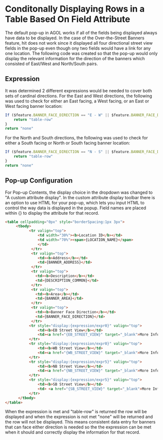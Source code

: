 # Conditonally Displaying Rows in a Table Based On Field Attribute

The default pop-up in AGOL works if all of the fields being displayed always have data to be displayed. In the case of the Over-the-Street Banners feature, hit does not work since it displayed all four directional street view fields in the pop-up even though ony two fields would have a link for any one location. The following code was created so that the pop-up would only display the relevant information for the direction of the banners which consisted of East/West and North/South pairs.

## Expression

It was determined 2 different expressions would be needed to cover both sets of cardinal directions. For the East and West directions, the following was used to check for either an East facing, a West facing, or an East or West facing banner location:

```js
If ($feature.BANNER_FACE_DIRECTION == "E - W" || $feature.BANNER_FACE_DIRECTION == "E" || $feature.BANNER_FACE_DIRECTION == "W") {
    return "table-row"
}
return "none"
```

For the North and South directions, the following was used to check for either a South facing or North or South facing banner location:

```js
If ($feature.BANNER_FACE_DIRECTION == "N - S" || $feature.BANNER_FACE_DIRECTION == "S") {
    return "table-row"
}
return "none"
```

## Pop-up Configuration

For Pop-up Contents, the display choice in the dropdown was changed to "A custom attribute display". In the custom attribute display toolbar there is an option to use HTML for your pop-up, which lets you input HTML to control the way data is displayed in the popup. Field names are placed within {} to display the attribute for that record.

```html
<table cellpadding="0px" style="borderSpacing:1px 3px">
     <tbody>
           <tr valign="top">
               <td width="30%"><b>Location ID</b></td>
               <td width="70%"><span>{LOCATION_NAME}</span> 
               </td>
            </tr>
            <tr valign="top">
               <td><b>Address</b></td>
               <td>{BANNER_ADDRESS}</td>
            </tr>
            <tr valign="top">
              <td><b>Description</b></td>
              <td>{DESCRIPTION_COMMON}</td>
            </tr>
            <tr valign="top">
              <td><b>Area</b></td>
              <td>{BANNER_AREA}</td>
            </tr>
            <tr valign="top">
              <td><b>Banner Face Direction</b></td>
              <td>{BANNER_FACE_DIRECTION}</td>
            </tr>
           <tr style="display:{expression/expr0}" valign="top">
               <td><b>EB Street View</b></td>
               <td><a href="{EB_STREET_VIEW}" target="_blank">More Info</a></td>
           </tr>
           <tr style="display:{expression/expr0}" valign="top">
               <td><b>WB Street View</b></td>
               <td><a href="{WB_STREET_VIEW}" target="_blank">More Info</a></td>
           </tr>
           <tr style="display:{expression/expr5}" valign="top">
               <td><b>NB Street View</b></td>
               <td><a href="{NB_STREET_VIEW}" target="_blank">More Info</a></td>
           </tr>
           <tr style="display:{expression/expr5}" valign="top">
               <td><b>SB Street View</b></td>
               <td> <a href="{SB_STREET_VIEW}" target="_blank">More Info</a></td>
           </tr>
      </tbody>
</table>
```

When the expression is met and "table-row" is returned the row will be displayed and when the expression is not met "none" will be returned and the row will not be displayed. This means consistent data entry for banners that can face either direction is needed so the the expression can be met when it should and correctly display the information for that record.

